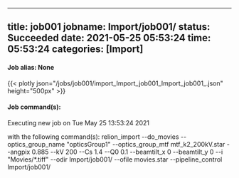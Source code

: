 
---
title: job001
jobname: Import/job001/
status: Succeeded
date: 2021-05-25 05:53:24
time: 05:53:24
categories: [Import]
---

#### Job alias: None

{{< plotly json="/jobs/job001/import_Import_job001_Import_job001_.json" height="500px" >}}

#### Job command(s):


 
 Executing new job on Tue May 25 13:53:24 2021
 
 with the following command(s): 
relion_import  --do_movies  --optics_group_name "opticsGroup1" --optics_group_mtf mtf_k2_200kV.star --angpix 0.885 --kV 200 --Cs 1.4 --Q0 0.1 --beamtilt_x 0 --beamtilt_y 0 --i "Movies/*.tiff" --odir Import/job001/ --ofile movies.star --pipeline_control Import/job001/
 
 


